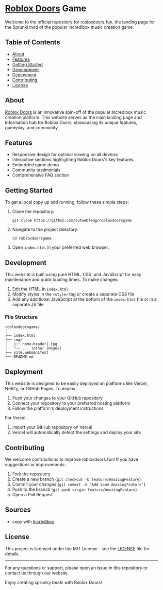 # [Roblox Doors](https://robloxdoors.fun/) Game

Welcome to the official repository for [robloxdoors.fun](https://robloxdoors.fun/), the landing page for the Sprunki mod of the popular Incredibox music creation game.

## Table of Contents

- [About](#about)
- [Features](#features)
- [Getting Started](#getting-started)
- [Development](#development)
- [Deployment](#deployment)
- [Contributing](#contributing)
- [License](#license)

## About

[Roblox Doors](https://robloxdoors.fun/) is an innovative spin-off of the popular Incredibox music creation platform. This website serves as the main landing page and information hub for Roblox Doors, showcasing its unique features, gameplay, and community.

## Features

- Responsive design for optimal viewing on all devices
- Interactive sections highlighting Roblox Doors's key features
- Embedded game demo
- Community testimonials
- Comprehensive FAQ section

## Getting Started

To get a local copy up and running, follow these simple steps:

1. Clone the repository:
   ```
   git clone https://github.com/outwebfeng/robloxdoorsgame
   ```
2. Navigate to the project directory:
   ```
   cd robloxdoorsgame
   ```
3. Open `index.html` in your preferred web browser.

## Development

This website is built using pure HTML, CSS, and JavaScript for easy maintenance and quick loading times. To make changes:

1. Edit the HTML in `index.html`
2. Modify styles in the `<style>` tag or create a separate CSS file
3. Add any additional JavaScript at the bottom of the `index.html` file or in a separate JS file

### File Structure

```
robloxdoorsgame/
│
├── index.html
├── img/
│   ├── home-header2.jpg
│   └── ... (other images)
├── site.webmanifest
└── README.md
```

## Deployment

This website is designed to be easily deployed on platforms like Vercel, Netlify, or GitHub Pages. To deploy:

1. Push your changes to your GitHub repository
2. Connect your repository to your preferred hosting platform
3. Follow the platform's deployment instructions

For Vercel:
1. Import your GitHub repository on Vercel
2. Vercel will automatically detect the settings and deploy your site

## Contributing

We welcome contributions to improve robloxdoors.fun! If you have suggestions or improvements:

1. Fork the repository
2. Create a new branch (`git checkout -b feature/AmazingFeature`)
3. Commit your changes (`git commit -m 'Add some AmazingFeature'`)
4. Push to the branch (`git push origin feature/AmazingFeature`)
5. Open a Pull Request

## Sources

- copy with [Incredibox](https://github.com/qiayue/SprunkiIncredibox)

## License

This project is licensed under the MIT License - see the [LICENSE](LICENSE) file for details.

---

For any questions or support, please open an issue in this repository or contact us through our website.

Enjoy creating sprunky beats with Roblox Doors!